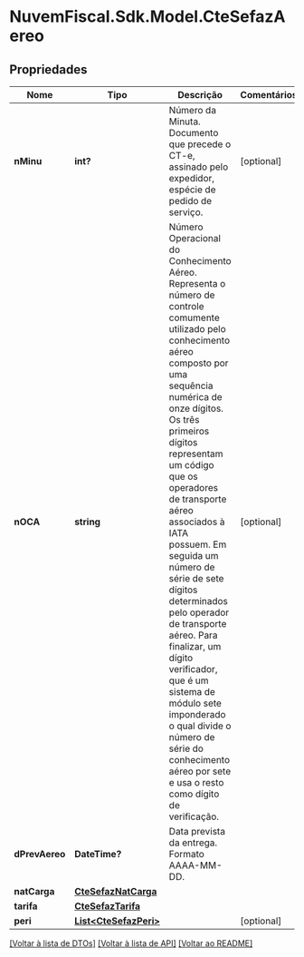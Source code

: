 # NuvemFiscal.Sdk.Model.CteSefazAereo

## Propriedades

Nome | Tipo | Descrição | Comentários
------------ | ------------- | ------------- | -------------
**nMinu** | **int?** | Número da Minuta.  Documento que precede o CT-e, assinado pelo expedidor, espécie de pedido de serviço. | [optional] 
**nOCA** | **string** | Número Operacional do Conhecimento Aéreo.  Representa o número de controle comumente utilizado pelo conhecimento aéreo composto por uma sequência numérica de onze dígitos. Os três primeiros dígitos representam um código que os operadores de transporte aéreo associados à IATA possuem. Em seguida um número de série de sete dígitos determinados pelo operador de transporte aéreo. Para finalizar, um dígito verificador, que é um sistema de módulo sete imponderado o qual divide o número de série do conhecimento aéreo por sete e usa o resto como dígito de verificação. | [optional] 
**dPrevAereo** | **DateTime?** | Data prevista da entrega.  Formato AAAA-MM-DD. | 
**natCarga** | [**CteSefazNatCarga**](CteSefazNatCarga.md) |  | 
**tarifa** | [**CteSefazTarifa**](CteSefazTarifa.md) |  | 
**peri** | [**List&lt;CteSefazPeri&gt;**](CteSefazPeri.md) |  | [optional] 

[[Voltar à lista de DTOs]](../README.md#documentation-for-models) [[Voltar à lista de API]](../README.md#documentation-for-api-endpoints) [[Voltar ao README]](../README.md)


